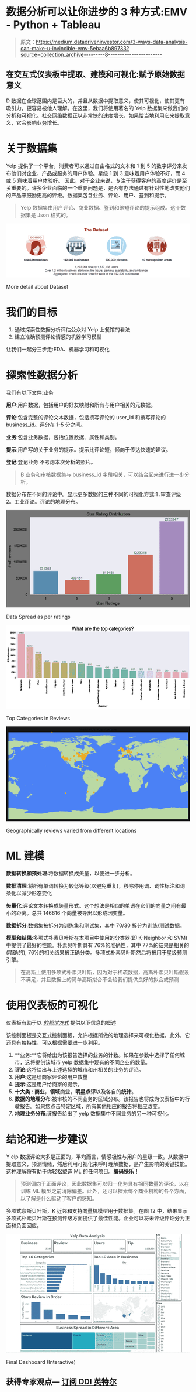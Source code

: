# 数据分析可以让你进步的 3 种方式:EMV - Python + Tableau

> 原文：<https://medium.datadriveninvestor.com/3-ways-data-analysis-can-make-u-invincible-emv-5ebaa6b89733?source=collection_archive---------8----------------------->

## 在交互式仪表板中提取、建模和可视化:赋予原始数据意义

D 数据在全球范围内是巨大的，并且从数据中提取意义，使其可视化，使其更有吸引力，更容易被他人理解。在这里，我们将使用著名的 Yelp 数据集来做我们的分析和可视化。社交网络数据正以非常快的速度增长，如果恰当地利用它来提取意义，它会影响业务增长。

# 关于数据集

Yelp 提供了一个平台，消费者可以通过自由格式的文本和 1 到 5 的数字评分来发布他们对企业、产品或服务的用户体验。星级 1 到 3 意味着用户体验不好，而 4 或 5 意味着用户体验好。
因此，对于企业来说，专注于获得客户的高度评价是至关重要的。许多企业面临的一个重要问题是，是否有办法通过有针对性地改变他们的产品来鼓励更高的评级。数据集包含业务、评论、用户、签到和提示。

> Yelp 数据集由用户评论、商业数据、签到和缩短评论的提示组成。这个数据集是 Json 格式的。

![](img/fd1f9cbb75003d341381014d717527fb.png)

More detail about Dataset

# 我们的目标

1.  通过探索性数据分析评估公众对 Yelp 上餐馆的看法
2.  建立准确预测评论情感的机器学习模型

让我们一起分三步走:EDA、机器学习和可视化

# 探索性数据分析

我们有以下文件:业务

**用户**:用户数据，包括用户的好友映射和所有与用户相关的元数据。

**评论**:包含完整的评论文本数据，包括撰写评论的 user_id 和撰写评论的 business_id。评分在 1-5 分之间。

**业务**:包含业务数据，包括位置数据、属性和类别。

**提示**:用户写的关于业务的提示。提示比评论短，倾向于传达快速的建议。

**登记**:登记业务
不考虑本次分析的照片。

> B 业务和审核数据集与 business_id 字段相关，可以结合起来进行进一步分析。

数据分布在不同的评论中。显示更多数据的三种不同的可视化方式:1 .审查评级 2。工业评论。评论的地理分布。

![](img/090a48d0853db1f907289352cb596575.png)

Data Spread as per ratings

![](img/a2814101af38a1c4dab5964def0cfe6c.png)

Top Categories in Reviews

![](img/bed7031539d1c30f81b687cf044239a4.png)

Geographically reviews varied from different locations

# ML 建模

**数据转换和预处理**:将数据转换成矢量，以便进一步分析。

**数据清理**:将所有单词转换为较低等级(以避免重复)，移除停用词、词性标注和词条化以减少形态变化

**矢量化**:评论文本转换成矢量形式。这个想法是相似的单词在它们的向量之间有最小的距离。总共 146616 个向量被导出以形成因变量。

**数据拆分**:数据集被拆分为训练集和测试集，其中 70/30 拆分为训练/测试数据。

**模型和结果**:多项式朴素贝叶斯在本项目中使用的分类器(即 K-Neighbor 和 SVM)中提供了最好的性能。朴素贝叶斯具有 76%的准确性，其中 77%的结果是相关的(精确的), 76%的相关结果被正确分类。多项式朴素贝叶斯然后将被用于星级预测引擎。

> 在高斯上使用多项式朴素贝叶斯，因为对于稀疏数据，高斯朴素贝叶斯假设不满足，并且数据上的简单高斯拟合不会给我们提供良好的拟合或预测

# 使用仪表板的可视化

仪表板有助于以 [*的视觉方式*](https://public.tableau.com/profile/laxman.singh#!/vizhome/Dashboard_15733645113070/YelpDataAnalysis?publish=yes) 提供以下信息的概述

该控制面板是交互式控制面板，允许根据所做的地理选择来可视化数据。此外，它还具有独特性，可以根据需要进一步利用。

1.  **业务:**它将给出为该报告选择的业务的计数。如果在参数中选择了任何城市，这将提供该城市 yelp 数据集中现有的不同企业的数量。
2.  **评论**:这将给出与上述选择的城市和州相关的业务的评论。
3.  **用户**:这是给商家评论的用户数量
4.  **提示**:这是用户给商家的提示。
5.  **十大类** : **商业**，**领域**商业，**明星点评**以及各自的**统计**。
6.  **数据的地理分布**:被审核的不同业务的区域分布。该报告也将成为仪表板中的行驶报告。如果您点击特定区域，所有其他相应的报告将相应改变。
7.  **地理业务分布**:该报告给出了 yelp 数据集中不同业务的另一种可视化。

# 结论和进一步建议

Y elp 数据评论大多是正面的，平均而言，情感极性与用户的星级一致。从数据中提取意义，预测情绪，然后利用可视化来呼吁理解数据，是产生影响的关键技能。这种理解将有助于你轻松塑造 ML 的任何项目。**编码快乐！**

> 预测偏向于正面评论，因此数据集可以归一化为具有相同数量的评论，以在训练 ML 模型之前消除偏差。此外，还可以探索每个商业机构的各个方面，以了解是什么驱动了客户的感知。

多项式奈斯贝叶斯，K 近邻和支持向量机模型用于数据集。在图 12 中，结果显示多项式朴素贝叶斯在预测评级方面提供了最佳性能。企业可以将未评级评论分为正面和负面回应。

![](img/987effcdd3aef7c3cc3161a17d4fb34c.png)

Final Dashboard (Interactive)

## 获得专家观点— [订阅 DDI 英特尔](https://datadriveninvestor.com/ddi-intel)